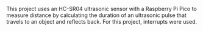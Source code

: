 This project uses an HC-SR04 ultrasonic sensor with a Raspberry Pi Pico to measure distance by calculating the duration of an ultrasonic pulse that travels to an object and reflects back. For this project, interrupts were used.
